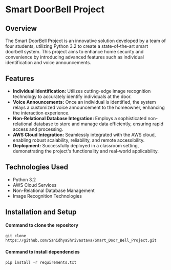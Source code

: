 # Smart DoorBell Project

## Overview
The Smart DoorBell Project is an innovative solution developed by a team of four students, utilizing Python 3.2 to create a state-of-the-art smart doorbell system. This project aims to enhance home security and convenience by introducing advanced features such as individual identification and voice announcements.

## Features
- **Individual Identification:** Utilizes cutting-edge image recognition technology to accurately identify individuals at the door.
- **Voice Announcements:** Once an individual is identified, the system relays a customized voice announcement to the homeowner, enhancing the interaction experience.
- **Non-Relational Database Integration:** Employs a sophisticated non-relational database to store and manage data efficiently, ensuring rapid access and processing.
- **AWS Cloud Integration:** Seamlessly integrated with the AWS cloud, enabling robust scalability, reliability, and remote accessibility.
- **Deployment:** Successfully deployed in a classroom setting, demonstrating the project's functionality and real-world applicability.

## Technologies Used
- Python 3.2
- AWS Cloud Services
- Non-Relational Database Management
- Image Recognition Technologies

## Installation and Setup

#### Command to clone the repository
```
git clone https://github.com/SanidhyaShrivastava/Smart_Door_Bell_Project.git
```
#### Command to install dependencies
```
pip install -r requirements.txt
```

